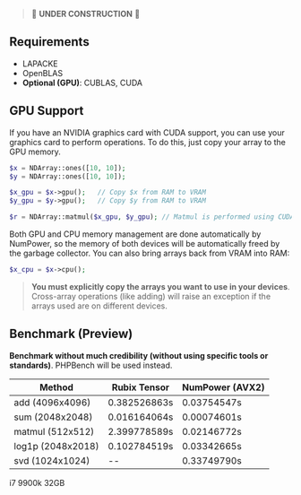 > 🚧 **UNDER CONSTRUCTION** 🚧

## Requirements
- LAPACKE
- OpenBLAS
- **Optional (GPU)**: CUBLAS, CUDA

## GPU Support

If you have an NVIDIA graphics card with CUDA support, you can use your graphics card 
to perform operations. To do this, just copy your array to the GPU memory.

```php 
$x = NDArray::ones([10, 10]);
$y = NDArray::ones([10, 10]);

$x_gpu = $x->gpu();   // Copy $x from RAM to VRAM
$y_gpu = $y->gpu();   // Copy $y from RAM to VRAM

$r = NDArray::matmul($x_gpu, $y_gpu); // Matmul is performed using CUDA
```

Both GPU and CPU memory management are done automatically by NumPower, so the memory of both devices will be 
automatically freed by the garbage collector.  You can also bring arrays back from VRAM into RAM:

```php 
$x_cpu = $x->cpu();
```

> **You must explicitly copy the arrays you want to use in your devices**. Cross-array operations (like adding) will 
> raise an exception if the arrays used are on different devices.

## Benchmark (Preview)
**Benchmark without much credibility (without using specific tools or standards)**. PHPBench will be used instead.

| **Method**         | **Rubix Tensor** | **NumPower (AVX2)** | 
|--------------------|------------------|---------------------|
| add    (4096x4096) | 0.382526863s     | 0.03754547s         |
| sum    (2048x2048) | 0.016164064s     | 0.00074601s         |
| matmul (512x512)   | 2.399778589s     | 0.02146772s         |
| log1p  (2048x2018) | 0.102784519s     | 0.03342665s         |
| svd    (1024x1024) | --               | 0.33749790s         |
i7 9900k 32GB
